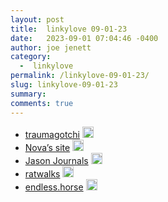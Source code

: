 ```yaml
---
layout: post
title:  linkylove 09-01-23
date:   2023-09-01 07:04:46 -0400
author: joe jenett
category:
  -  linkylove
permalink: /linkylove-09-01-23/
slug: linkylove-09-01-23
summary: 
comments: true
---
```

<ul class="linkylove">
	<li><a title="traumagotchi" href="https://traumagotchi.net/">traumagotchi</a> <a class="normaltext" title="source" href="https://xandra.cc/"><img src="https://iwebthings.joejenett.com/images/left-arrow.png" alt="" width="18"></a></li>
	<li><a title="Nova’s site" href="https://novasquirrel.com/">Nova’s site</a> <a class="normaltext" title="source" href="https://invisibleup.com/"><img src="https://iwebthings.joejenett.com/images/left-arrow.png" alt="" width="18"></a></li>
	<li><a title="Jason Journals" href="https://jasonjournals.com/">Jason Journals</a> <a class="normaltext" title="source" href="https://aywren.com/"><img src="https://iwebthings.joejenett.com/images/left-arrow.png" alt="" width="18"></a></li>
	<li><a title="ratwalks" href="https://ratwalks.neocities.org/">ratwalks</a> <a class="normaltext" title="source" href="https://swiftyshq.neocities.org/"><img src="https://iwebthings.joejenett.com/images/left-arrow.png" alt="" width="18"></a></li>
	<li><a title="hooooooooooooooooooooooooooooooooooooooooooooooooooooooooorse" href="http://endless.horse/">endless.horse</a> <a class="normaltext" title="source" href="https://zagura.one/"><img src="https://iwebthings.joejenett.com/images/left-arrow.png" alt="" width="18"></a></li>
</ul>
<a href="https://brid.gy/publish/mastodon"></a>